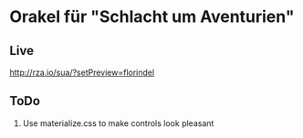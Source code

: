# Orakel für "Schlacht um Aventurien"

## Live

http://rza.io/sua/?setPreview=florindel

## ToDo

1. Use materialize.css to make controls look pleasant